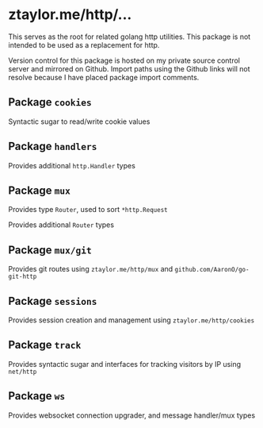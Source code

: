 # ztaylor.me/http/...

This serves as the root for related golang http utilities. This package is not intended to be used as a replacement for http.

Version control for this package is hosted on my private source control server and mirrored on Github. Import paths using the Github links will not resolve because I have placed package import comments.

## Package `cookies`

Syntactic sugar to read/write cookie values

## Package `handlers`

Provides additional `http.Handler` types

## Package `mux`

Provides type `Router`, used to sort `*http.Request`

Provides additional `Router` types

## Package `mux/git`

Provides git routes using `ztaylor.me/http/mux` and `github.com/AaronO/go-git-http`

## Package `sessions`

Provides session creation and management using `ztaylor.me/http/cookies`

## Package `track`

Provides syntactic sugar and interfaces for tracking visitors by IP using `net/http`

## Package `ws`

Provides websocket connection upgrader, and message handler/mux types
